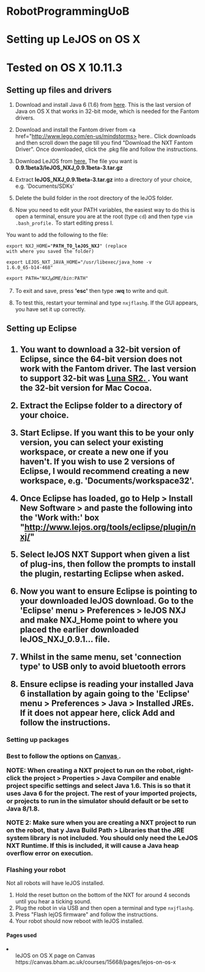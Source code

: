 # RobotProgrammingUoB

<h1> Setting up LeJOS on OS X <h1>
<p> Tested on OS X 10.11.3 </p>

<h2> Setting up files and drivers </h2>

1. Download and install Java 6 (1.6) from <a href="https://support.apple.com/kb/dl1572?locale=en_GB"> here<a>. This is the last version of Java on OS X that works in 32-bit mode, which is needed for the Fantom drivers.

2. Download and install the Fantom driver from <a href="http://www.lego.com/en-us/mindstorms> here.</a>. Click downloads and then scroll down the page till you find "Download the NXT Fantom Driver". Once downloaded, click the .pkg file and follow the instructions.
 
3. Download LeJOS from <a href="http://sourceforge.net/projects/nxt.lejos.p/files/"> here.</a>  The file you want is **0.9.1beta3/leJOS_NXJ_0.9.1beta-3.tar.gz** 

4. Extract **leJOS_NXJ_0.9.1beta-3.tar.gz** into a directory of your choice, e.g. 'Documents/SDKs'

5. Delete the build folder in the root directory of the leJOS folder.

6. Now you need to edit your PATH variables, the easiest way to do this is open a terminal, ensure you are at the root (type <code>cd</code>) and then type <code>vim .bash_profile.</code> To start editing press I.

  You want to add the following to the file:
  
  <code>export NXJ_HOME="**PATH_TO_leJOS_NXJ**" (replace with where you saved the folder) </code>  
  
  <code>export LEJOS_NXT_JAVA_HOME="/usr/libexec/java_home -v 1.6.0_65-b14-468" </code>  
  
  <code>export PATH="$NXJ_HOME/bin:$PATH" </code> 
  
7. To exit and save, press **'esc'** then type **:wq** to write and quit.

8. To test this, restart your terminal and type <code>nxjflashg</code>. If the GUI appears, you have set it up correctly. 

<h2> Setting up Eclipse <h2>

1. You want to download a 32-bit version of Eclipse, since the 64-bit version does not work with the Fantom driver. The last version to support 32-bit was <a href="http://www.eclipse.org/downloads/packages/release/luna/sr2"> Luna SR2. </a>. You want the 32-bit version for Mac Cocoa.

2. Extract the Eclipse folder to a directory of your choice.

3. Start Eclipse. If you want this to be your only version, you can select your existing workspace, or create a new one if you haven't. If you wish to use 2 versions of Eclipse, I would recommend creating a new workspace, e.g. 'Documents/workspace32'.

4. Once Eclipse has loaded, go to Help > Install New Software > and paste the following into the 'Work with:' box "http://www.lejos.org/tools/eclipse/plugin/nxj/"

5. Select leJOS NXT Support when given a list of plug-ins, then follow the prompts to install the plugin, restarting Eclipse when asked.

6. Now you want to ensure Eclipse is pointing to your downloaded leJOS download. Go to the 'Eclipse' menu > Preferences > leJOS NXJ and make NXJ_Home point to where you placed the earlier downloaded **leJOS_NXJ_0.9.1...** file.

7. Whilst in the same menu, set 'connection type' to USB only to avoid bluetooth errors

8. Ensure eclipse is reading your installed Java 6 installation by again going to the 'Eclipse' menu > Preferences > Java > Installed JREs. If it does not appear here, click Add and follow the instructions.

<h3> Setting up packages <h3>

Best to follow the options on <a href = "https://canvas.bham.ac.uk/courses/15668/assignments/50340"> Canvas </a>.

**NOTE**: When creating a NXT project to run on the robot, right-click the project > Properties > Java Compiler and enable project specific settings and select Java 1.6. This is so that it uses Java 6 for the project. The rest of your imported projects, or projects to run in the simulator should default or be set to Java 8/1.8. 

**NOTE 2**: Make sure when you are creating a NXT project to run on the robot, that y Java Build Path > Libraries that the JRE system library is not included. You should only need the LeJOS NXT Runtime. If this is included, it will cause a Java heap overflow error on execution. 

<h3> Flashing your robot </h3>

Not all robots will have leJOS installed.

1. Hold the reset button on the bottom of the NXT for around 4 seconds until you hear a ticking sound.
2. Plug the robot in via USB and then open a terminal and type <code>nxjflashg</code>. 
3. Press "Flash lejOS firmware" and follow the instructions. 
4. Your robot should now reboot with leJOS installed. 


<h4> Pages used </h4>

<li>
<ul>leJOS on OS X page on Canvas https://canvas.bham.ac.uk/courses/15668/pages/lejos-on-os-x</ul>
</li>

